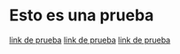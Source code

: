 # Esto es una prueba
[link de prueba](https://github.com/Laboratoria/DEV005-md-links)
[link de prueba](https://nodejs.org/api/fs.html)
[link de prueba](https://nodejs.org/api/fs.html/invalido)